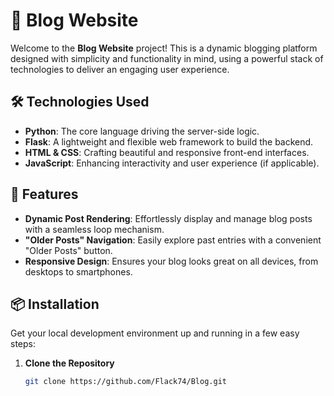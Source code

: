 # 🚀 Blog Website

Welcome to the **Blog Website** project! This is a dynamic blogging platform designed with simplicity and functionality in mind, using a powerful stack of technologies to deliver an engaging user experience.

## 🛠 Technologies Used

- **Python**: The core language driving the server-side logic.
- **Flask**: A lightweight and flexible web framework to build the backend.
- **HTML & CSS**: Crafting beautiful and responsive front-end interfaces.
- **JavaScript**: Enhancing interactivity and user experience (if applicable).

## 🌟 Features

- **Dynamic Post Rendering**: Effortlessly display and manage blog posts with a seamless loop mechanism.
- **"Older Posts" Navigation**: Easily explore past entries with a convenient "Older Posts" button.
- **Responsive Design**: Ensures your blog looks great on all devices, from desktops to smartphones.

## 📦 Installation

Get your local development environment up and running in a few easy steps:

1. **Clone the Repository**

   ```bash
   git clone https://github.com/Flack74/Blog.git
